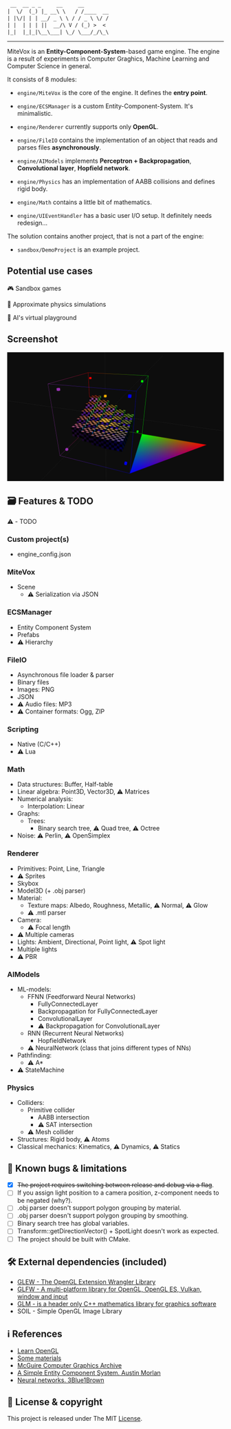 ```
 __  __ _ _     __     __        
|  \/  (_) |_ __\ \   / /____  __
| |\/| | | __/ _ \ \ / / _ \ \/ /
| |  | | | ||  __/\ V / (_) >  < 
|_|  |_|_|\__\___| \_/ \___/_/\_\

```

----

MiteVox is an **Entity-Component-System**-based game engine. 
The engine is a result of experiments in Computer Graghics, Machine Learning and Computer Science in general. 

It consists of 8 modules:

- `engine/MiteVox` is the core of the engine. It defines the **entry point**.

- `engine/ECSManager` is a custom Entity-Component-System. It's minimalistic.

- `engine/Renderer` currently supports only **OpenGL**.

- `engine/FileIO` contains the implementation of an object that reads and parses files **asynchronously**.

- `engine/AIModels` implements **Perceptron + Backpropagation**, **Convolutional layer**, **Hopfield network**. 

- `engine/Physics` has an implementation of AABB collisions and defines rigid body.

- `engine/Math` contains a little bit of mathematics.

- `engine/UIEventHandler` has a basic user I/O setup. It definitely needs redesign...

The solution contains another project, that is not a part of the engine:

- `sandbox/DemoProject` is an example project.

## Potential use cases
:video_game: Sandbox games

:rocket: Approximate physics simulations

:robot: AI's virtual playground

## Screenshot
![mitevox_demo](docs/mitevox_demo.png)

## :card_file_box: Features & TODO
:warning: - TODO

### Custom project(s)
- engine_config.json
### MiteVox
- Scene
  - :warning: Serialization via JSON
### ECSManager
- Entity Component System
- Prefabs
- :warning: Hierarchy
### FileIO
- Asynchronous file loader & parser
- Binary files
- Images: PNG
- JSON
- :warning: Audio files: MP3
- :warning: Container formats: Ogg, ZIP
### Scripting
- Native (C/C++)
- :warning: Lua
### Math
- Data structures: Buffer, Half-table
- Linear algebra: Point3D, Vector3D, :warning: Matrices
- Numerical analysis:
  - Interpolation: Linear
- Graphs:
  - Trees:
    - Binary search tree, :warning: Quad tree, :warning: Octree
- Noise: :warning: Perlin, :warning: OpenSimplex
### Renderer
- Primitives: Point, Line, Triangle
- :warning: Sprites
- Skybox
- Model3D (+ .obj parser)
- Material:
  - Texture maps: Albedo, Roughness, Metallic, :warning: Normal, :warning: Glow
  - :warning: .mtl parser
- Camera:
  - :warning: Focal length
- :warning: Multiple cameras
- Lights: Ambient, Directional, Point light, :warning: Spot light
- Multiple lights
- :warning: PBR
### AIModels
- ML-models:
  - FFNN (Feedforward Neural Networks)
    - FullyConnectedLayer
    - Backpropagation for FullyConnectedLayer
    - ConvolutionalLayer
    - :warning: Backpropagation for ConvolutionalLayer
  - RNN (Recurrent Neural Networks)
    - HopfieldNetwork
  - :warning: NeuralNetwork (class that joins different types of NNs)
- Pathfinding:
  - :warning: A*
- :warning: StateMachine
### Physics
- Colliders:
  - Primitive collider
    - AABB intersection
    - :warning: SAT intersection
  - :warning: Mesh collider
- Structures: Rigid body, :warning: Atoms
- Classical mechanics: Kinematics, :warning: Dynamics, :warning: Statics

## :bug: Known bugs & limitations
- [X] ~~The project requires switching between release and debug via a flag~~.
- [ ] If you assign light position to a camera position, z-component needs to be negated (why?).
- [ ] .obj parser doesn't support polygon grouping by material.
- [ ] .obj parser doesn't support polygon grouping by smoothing.
- [ ] Binary search tree has global variables.
- [ ] Transform::getDirectionVector() + SpotLight doesn't work as expected.
- [ ] The project should be built with CMake.

## :hammer_and_wrench: External dependencies (included)
- [GLEW - The OpenGL Extension Wrangler Library]( https://github.com/nigels-com/glew )
- [GLFW - A multi-platform library for OpenGL, OpenGL ES, Vulkan, window and input]( https://github.com/glfw/glfw )
- [GLM - is a header only C++ mathematics library for graphics software]( https://github.com/g-truc/glm )
- SOIL - Simple OpenGL Image Library

## :information_source: References
- [Learn OpenGL]( https://learnopengl.com )
- [Some materials]( http://www.it.hiof.no/~borres/j3d/explain/light/p-materials.html )
- [McGuire Computer Graphics Archive]( https://casual-effects.com/g3d/data10/index.html )
- [A Simple Entity Component System. Austin Morlan]( https://austinmorlan.com/posts/entity_component_system )
- [Neural networks. 3Blue1Brown]( https://www.youtube.com/watch?v=aircAruvnKk&list=PLZHQObOWTQDNU6R1_67000Dx_ZCJB-3pi )

## :page_facing_up: License & copyright
This project is released under The MIT [License](LICENSE).

